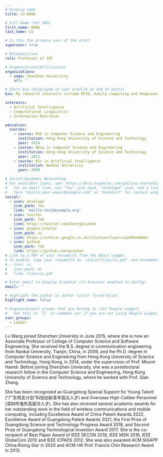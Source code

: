 ```yaml
---
# Display name
title: LU WANG

# Full Name (for SEO)
first_name: WANG
last_name: LU

# Is this the primary user of the site?
superuser: true

# Role/position
role: Professor of IOT

# Organizations/Affiliations
organizations:
  - name: ShenZhen University
    url: ''

# Short bio (displayed in user profile at end of posts)
bio: My research interests include RFID, mobile computing and DeepLearn.

interests:
  - Artificial Intelligence
  - Computational Linguistics
  - Information Retrieval

education:
  courses:
    - course: PhD in Computer Science and Engineering
      institution: Hong Kong University of Science and Technology
      year: 2014
    - course: MEng in Computer Science and Engineering
      institution: Hong Kong University of Science and Technology
      year: 2012
    - course: BSc in Artificial Intelligence
      institution: Nankai University
      year: 2009

# Social/Academic Networking
# For available icons, see: https://docs.hugoblox.com/getting-started/page-builder/#icons
#   For an email link, use "fas" icon pack, "envelope" icon, and a link in the
#   form "mailto:your-email@example.com" or "#contact" for contact widget.
social:
  - icon: envelope
    icon_pack: fas
    link: 'mailto:test@example.org'
  - icon: twitter
    icon_pack: fab
    link: https://twitter.com/GeorgeCushen
  - icon: google-scholar
    icon_pack: ai
    link: https://scholar.google.co.uk/citations?user=sIwtMXoAAAAJ
  - icon: github
    icon_pack: fab
    link: https://github.com/gcushen
# Link to a PDF of your resume/CV from the About widget.
# To enable, copy your resume/CV to `static/files/cv.pdf` and uncomment the lines below.
# - icon: cv
#   icon_pack: ai
#   link: files/cv.pdf

# Enter email to display Gravatar (if Gravatar enabled in Config)
email: ''

# Highlight the author in author lists? (true/false)
highlight_name: false

# Organizational groups that you belong to (for People widget)
#   Set this to `[]` or comment out if you are not using People widget.
user_groups:
  - Leader
---
```


Lu Wang joined Shenzhen University in June 2015, where she is now an Associate Professor of College of Computer Science and Software Engineering. She received the B.S. degree in communication engineering from Nankai University, Tianjin, China, in 2009, and the Ph.D. degree in Computer Science and Engineering from Hong Kong University of Science and Technology, Hong Kong, in 2014, under the supervision of Prof. Mounir Hamdi. Before joining Shenzhen University, she was a postdoctoral research fellow in the Computer Science and Engineering, Hong Kong University of Science and Technology, where he worked with Prof. Qian Zhang.

She has been recognized as Guangdong Special Support for Young Talent (“广东特支计划”科技创新青年拔尖人才) and Overseas High-Caliber Personnel (深圳市海外高层次人才). She has also received several academic awards for her outstanding work in the field of wireless communications and mobile computing, including Excellence Award of China Patent Awards 2022, Excellence Award of Guangdong Patent Awards 2021, the First Prize of Guangdong Science and Technology Progress Award 2018, and Second Prize of Guangdong Technological Invention Award 2017. She is the co-recipient of Best Paper Award of IEEE SECON 2018, IEEE MSN 2016, IEEE GlobeCom 2012 and IEEE ICPADS 2012. She was also awarded ACM SIGAPP China Rising Star in 2020 and ACM-HK Prof. Francis Chin Research Award in 2013.

